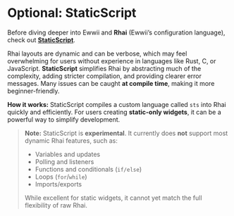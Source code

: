 # Optional: StaticScript

Before diving deeper into Ewwii and **Rhai** (Ewwii’s configuration language), check out **[StaticScript](https://ewwii-sh.github.io/staticscript/)**.

Rhai layouts are dynamic and can be verbose, which may feel overwhelming for users without experience in languages like Rust, C, or JavaScript. **StaticScript** simplifies Rhai by abstracting much of the complexity, adding stricter compilation, and providing clearer error messages. Many issues can be caught **at compile time**, making it more beginner-friendly.

**How it works:**
StaticScript compiles a custom language called `sts` into Rhai quickly and efficiently. For users creating **static-only widgets**, it can be a powerful way to simplify development.

> **Note:**
> StaticScript is **experimental**. It currently does **not** support most dynamic Rhai features, such as:
>
> -   Variables and updates
> -   Polling and listeners
> -   Functions and conditionals (`if/else`)
> -   Loops (`for`/`while`)
> -   Imports/exports
>
> While excellent for static widgets, it cannot yet match the full flexibility of raw Rhai.
